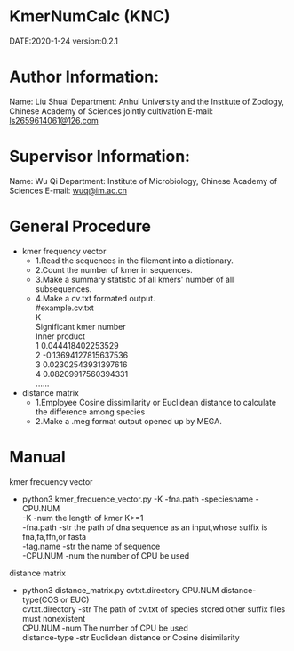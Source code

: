KmerNumCalc (KNC)
==================================
DATE:2020-1-24
version:0.2.1


Author Information:
==================
Name:  Liu Shuai
Department:  Anhui University and the Institute of Zoology, Chinese Academy of Sciences jointly cultivation
E-mail:  ls2659614061@126.com


Supervisor Information:
======================
Name:  Wu Qi
Department:  Institute of Microbiology, Chinese Academy of Sciences
E-mail:  wuq@im.ac.cn


General Procedure
=================
* kmer frequency vector
    * 1.Read the sequences in the filement into a dictionary.
    * 2.Count the number of kmer in sequences.
    * 3.Make a summary statistic of all kmers' number of all subsequences.
    * 4.Make a cv.txt formated output.  
    #example.cv.txt  
    K   
    Significant kmer number   
    Inner product    
    1 0.044418402253529    
    2 -0.13694127815637536    
    3 0.02302543931397616    
    4 0.08209917560394331     
    ......
* distance matrix
    * 1.Employee Cosine dissimilarity or Euclidean distance to calculate the difference among species
    * 2.Make a .meg format output opened up by MEGA.


Manual
========
kmer frequency vector
* python3 kmer_frequence_vector.py -K -fna.path -speciesname -CPU.NUM    
-K      -num    the length of kmer      K>=1    
-fna.path       -str    the path of dna sequence as an input,whose suffix is fna,fa,ffn,or fasta    
-tag.name    -str    the name of sequence     
-CPU.NUM        -num    the number of CPU be used

distance matrix
* python3 distance_matrix.py cvtxt.directory CPU.NUM distance-type(COS or EUC)     
cvtxt.directory     -str    The path of cv.txt of species stored      other suffix files must nonexistent     
CPU.NUM     -num            The number of CPU be used    
distance-type       -str    Euclidean distance or Cosine disimilarity
